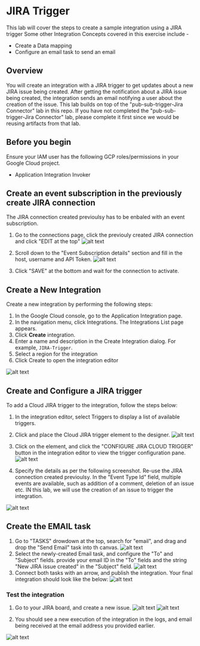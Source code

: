 # JIRA Trigger

This lab will cover the steps to create a sample integration using a JIRA trigger Some other Integration Concepts covered in this exercise include -
- Create a Data mapping
- Configure an email task to send an email

## Overview

You will create an integration with a JIRA trigger to get updates about a new JIRA issue being created. After getting the notification about a JIRA issue being created, the integration sends an email notifying a user about the creation of the issue. This lab builds on top of the "pub-sub-trigger-Jira Connector" lab in this repo. If you have not completed the "pub-sub-trigger-Jira Connector" lab, please complete it first since we would be reusing artifacts from that lab. 

## Before you begin

Ensure your IAM user has the following GCP roles/permissions in your Google Cloud project.
- Application Integration Invoker

## Create an event subscription in the previously create JIRA connection

The JIRA connection created previoulsy has to be enbaled with an event subscription.

1. Go to the connections page, click the previouly created JIRA connection and click "EDIT at the top"
![alt text](images/JIRAconnectionEdit.png)

2. Scroll down to the "Event Subscription details" section and fill in the host, username and API Token.
![alt text](images/JIRAEventSubscriptionDetails.png)

3. Click "SAVE" at the bottom and wait for the connection to activate.

## Create a New Integration

Create a new integration by  performing the following steps:

1. In the Google Cloud console, go to the Application Integration page.
2. In the navigation menu, click Integrations. The Integrations List page appears.
3. Click **Create** integration.
4. Enter a name and description in the Create Integration dialog. For example, `JIRA-Trigger`. 
5. Select a region for the integration
6. Click Create to open the integration editor

![alt text](images/CreateIntegration.png)

## Create and Configure a JIRA trigger

To add a Cloud JIRA trigger to the integration, follow the steps below:
1. In the integration editor, select Triggers to display a list of available triggers.
2. Click and place the Cloud JIRA trigger element to the designer.
![alt text](images/SearchTrigger.png)

3. Click on the element, and click the "CONFIGURE JIRA CLOUD TRIGGER" button in the integration editor to view the trigger configuration pane.
![alt text](images/ConfigureJIRACloudTrigger.png)

4. Specify the details as per the following screenshot. Re-use the JIRA connection created previoulsy. In the "Event Type Id" field, multiple events are available, such as addition of a comment, deletion of an issue etc. IN this lab, we will use the creation of an issue to trigger the integration.

![alt text](images/JIRAConnectorConfig.png)

## Create the EMAIL task

1. Go to "TASKS" drowdown at the top, search for "email", and drag and drop the "Send Email" task into th canvas.
![alt text](images/SearchEmailTask.png)
2. Select the newly-created Email task, and configure the "To" and "Subject" fields. provide your email ID in the "To" fields and the string "New JIRA issue created" in the "Subject" field. 
![alt text](images/ConfigureEmailTask.png)
3. Connect both tasks with an arrow, and publish the integration. Your final integration should look like the below:
![alt text](images/FinalIntegration.png)



### Test the integration
1. Go to your JIRA board, and create a new issue.
![alt text](images/CreateJIRAIssue.png)
![alt text](images/JIRAIssueDetails.png)

2. You should see a new execution of the integration in the logs, and email being received at the email address you provided earlier.

![alt text](images/Logs.png)